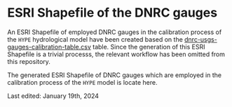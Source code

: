 # ESRI Shapefile of the DNRC gauges
An ESRI Shapefile of employed DNRC gauges in the calibration process of the `HYPE` hydrological model have been created based on the [dnrc-usgs-gauges-calibration-table.csv](../dnrc-usgs-gauges-calibration-table/dnrc-usgs-gauges-calibration-table.csv) table. Since the generation of this ESRI Shapefile is a trivial processs, the relevant workflow has been omitted from this repository. 

The generated ESRI Shapefile of DNRC gauges which are employed in the calibration process of the `HYPE` model is locate here. 

Last edited: January 19th, 2024
